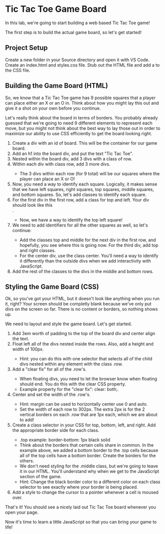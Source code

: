 <h1>Tic Tac Toe Game Board</h1>
In this lab, we're going to start building a web based Tic Tac Toe game!

The first step is to build the actual game board, so let's get started!

<h2>Project Setup</h2>
Create a new folder in your Source directory and open it with VS Code.
Create an index.html and styles.css file.
Stub out the HTML file and add a <link> to the CSS file.
<h2>Building the Game Board (HTML)</h2>
So, we know that a Tic Tac Toe game has 9 possible squares that a player can place either an X or an O in. Think about how you might lay this out and give it a shot on your own before you continue.

Let's really think about the board in terms of borders. You probably already guessed that we're going to need 9 different elements to represent each move, but you might not think about the best way to lay those out in order to maximize our ability to use CSS efficiently to get the board looking right.
<ol>
<li>Create a div with an id of board. This will be the container for our game board.</li>
<li>Add an h1 into the board div, and put the text "Tic Tac Toe".</li>
<li>Nested within the board div, add 3 divs with a class of row.</li>
<li>Within each div with class row, add 3 more divs.</li>
<ul>
<li>The 3 divs within each row (for 9 total) will be our squares where the player can place an X or O!</li>
</ul>
<li>Now, you need a way to identify each square. Logically, it makes sense that we have left squares, right squares, top squares, middle squares, and bottom squares. So, let's add classes to identify each square.</li>
<li>For the first div in the first row, add a class for top and left. Your div should look like this <div class="top left"></div>.</li>
<ul>
<li>Now, we have a way to identify the top left square!</li>
</ul>
<li>We need to add identifiers for all the other squares as well, so let's continue:</li>
<ul>
<li>Add the classes top and middle for the next div in the first row, and hopefully, you see where this is going now. For the third div, add top and right classes.</li>
<li>For the center div, use the class center. You'll need a way to identify it differently than the outside divs when we add interactivity with JavaScript.</li>
</ul>
<li>Add the rest of the classes to the divs in the middle and bottom rows.</li>
</ol>
<h2>Styling the Game Board (CSS)</h2>
Ok, so you've got your HTML, but it doesn't look like anything when you run it, right? Your screen should be completly blank because we've only put divs on the screen so far. There is no content or borders, so nothing shows up.

We need to layout and style the game board. Let's get started.

<ol>
<li>Add 3em worth of padding to the top of the board div and center align the text.</li>
<li>Float left all of the divs nested inside the rows. Also, add a height and width of 100px.</li>
<ul>
<li>Hint: you can do this with one selector that selects all of the child divs nested within any element with the class .row.</li>
</ul>
<li>Add a "clear fix" for all of the .row's.</li>
<ul>
<li>When floating divs, you need to let the browser know when floating should end. You do this with the clear CSS property.</li>
<li>Example property for the "clear fix": clear: both;.</li>
</ul>
<li>Center and set the width of the .row's.</li>
<ul>
<li>Hint: margin can be used to horizontally center use 0 and auto.</li>
<li>Set the width of each row to 302px. The extra 2px is for the 2 vertical borders on each .row that are 1px each, which we are about to add!</li>
</ul>
<li>Create a class selector in your CSS for top, bottom, left, and right. Add the appropriate border side for each class.</li>
<ul>
<li>.top example: border-bottom: 1px black solid</li>
<li>Think about the borders that certain cells share in common. In the example above, we added a bottom border to the .top cells because all of the top cells have a bottom border. Create the borders for the others.</li>
<li>We don't need styling for the .middle class, but we're going to leave it in our HTML. You'll understand why when we get to the JavaScript section of the game.</li>
<li>Hint: Change the black border color to a different color on each class selector to see exactly where your border is being placed.</li>
</ul>
<li>Add a style to change the cursor to a pointer whenever a cell is moused over.</li>
</ol>
That's it! You should see a nicely laid out Tic Tac Toe board whenever you open your page.

Now it's time to learn a little JavaScript so that you can bring your game to life!